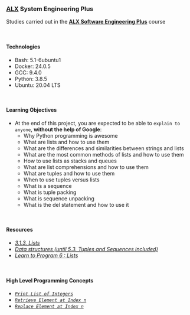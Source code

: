 ### [ALX](https://www.alxafrica.com/) System Engineering Plus

Studies carried out in the **[ALX Software Engineering Plus](https://www.alxafrica.com/software-engineering-plus/)** course

<br />

#### Technologies

* Bash:     5.1-6ubuntu1
* Docker:   24.0.5
* GCC:      9.4.0
* Python:   3.8.5
* Ubuntu:   20.04 LTS

<br />

#### Learning Objectives

* At the end of this project, you are expected to be able to `explain to anyone`, **without the help of Google**:
    * Why Python programming is awesome
    * What are lists and how to use them
    * What are the differences and similarities between strings and lists
    * What are the most common methods of lists and how to use them
    * How to use lists as stacks and queues
    * What are list comprehensions and how to use them
    * What are tuples and how to use them
    * When to use tuples versus lists
    * What is a sequence
    * What is tuple packing
    * What is sequence unpacking
    * What is the del statement and how to use it

<br />

#### Resources

* _[3.1.3. Lists](https://docs.python.org/3/tutorial/introduction.html#lists)_
* _[Data structures (until 5.3. Tuples and Sequences included)](https://docs.python.org/3/tutorial/datastructures.html)_
* _[Learn to Program 6 : Lists](https://www.youtube.com/watch?v=A1HUzrvS-Pw)_

<br />

#### High Level Programming Concepts

* _[`Print List of Integers`](0-print_list_integer.py)_
* _[`Retrieve Element at Index n`](1-element_at.py)_
* _[`Replace Element at Index n`](2-replace_in_list.py)_

<br />
